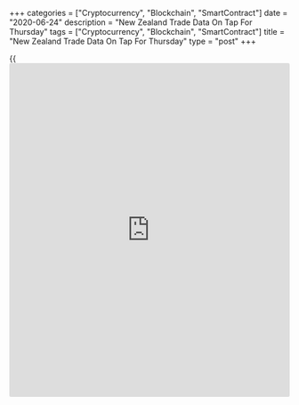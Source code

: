 +++
categories = ["Cryptocurrency", "Blockchain", "SmartContract"]
date = "2020-06-24"
description = "New Zealand Trade Data On Tap For Thursday"
tags = ["Cryptocurrency", "Blockchain", "SmartContract"]
title = "New Zealand Trade Data On Tap For Thursday"
type = "post"
+++

{{<iframe id="large-banner" src="https://www.bounty.group/#slide=6.0" width="100%" height="600" scrolling="no" style="border: 0px solid rgb(216, 221, 230); border-radius: 3px;">}}

New Zealand will on Thursday release May figures for imports, exports
and trade balance, highlighting a modest day for Asia-Pacific economic
activity.

In April, imports were worth NZ$3.99 billion and exports were at NZ$5.26
billion for a trade surplus of NZ$1.267 billion.

Japan will see April figures for its all industry activity index; in
March, the index dipped 3.8 percent on month.

The central bank in the Philippines will wrap up its monetary [policy](https://www.fintechee.com/policy/)
meeting and then announce its decision on interest rates. The bank is
widely expected to keep its benchmark lending rate steady at 2.75
percent.

Finally, the [markets][1] in Taiwan, China and Hong Kong are closed on
Thursday for the Dragon Boat Festival. Hong Kong will be back in action
on Friday, while China and Taiwan are off until Monday.

For comments and feedback [contact](https://www.playgroundfx.com/contact/): editorial@rtt[news](https://www.letsplayfx.com/blog/forex-news-website/).com

[Economic News][2]

 **What parts of the world are seeing the best (and worst) economic
performances lately? Click[here][3] to check out our [Econ Scorecard][3]
and find out! See up-to-the-moment [ranking](https://www.playgroundfx.com/blog/crypto-exchange-ranking/)s for the best and worst
performers in [GDP][4], [unemployment rate][5], [inflation][6] and much
more.**

   1. www.rtt[news](https://www.letsplayfx.com/blog/forex-news-website/).com/Content/Markets.aspx
   2. www.rtt[news](https://www.letsplayfx.com/blog/forex-news-website/).com/Content/EconomicNews.aspx
   3. www.rtt[news](https://www.letsplayfx.com/blog/forex-news-website/).com/economic-scorecard/world-rank/industrial-production/highest-performance.aspx
   4. www.rtt[news](https://www.letsplayfx.com/blog/forex-news-website/).com/economic-scorecard/world-rank/GDP/highest-performance.aspx
   5. www.rtt[news](https://www.letsplayfx.com/blog/forex-news-website/).com/economic-scorecard/world-rank/unemployment-rate/lowest-performance.aspx
   6. www.rtt[news](https://www.letsplayfx.com/blog/forex-news-website/).com/economic-scorecard/world-rank/CPI/highest-performance.aspx